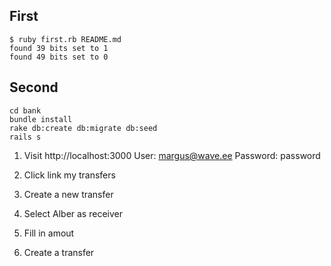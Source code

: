 First
-----

```
$ ruby first.rb README.md
found 39 bits set to 1
found 49 bits set to 0
```


Second
------

```
cd bank
bundle install
rake db:create db:migrate db:seed
rails s
```

1. Visit http://localhost:3000
User: margus@wave.ee
Password: password

2. Click link my transfers
3. Create a new transfer
4. Select Alber as receiver
5. Fill in amout
6. Create a transfer


